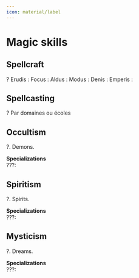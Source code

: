 ```yaml
---
icon: material/label 
---
```

# Magic skills

## Spellcraft

?
Erudis :
Focus :
Aldus :
Modus :
Denis :
Emperis :

## Spellcasting

?
Par domaines ou écoles

## Occultism

?. Demons.

**Specializations**  
???: 

## Spiritism

?. Spirits.

**Specializations**  
???: 

## Mysticism

?. Dreams.

**Specializations**  
???: 
